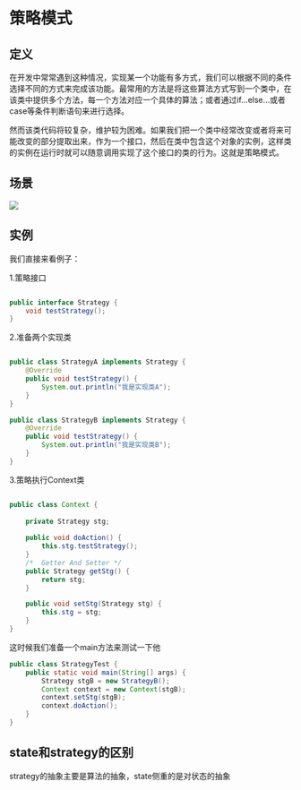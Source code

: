 # 策略模式

## 定义

在开发中常常遇到这种情况，实现某一个功能有多方式，我们可以根据不同的条件选择不同的方式来完成该功能。最常用的方法是将这些算法方式写到一个类中，在该类中提供多个方法，每一个方法对应一个具体的算法；或者通过if…else…或者case等条件判断语句来进行选择。

然而该类代码将较复杂，维护较为困难。如果我们把一个类中经常改变或者将来可能改变的部分提取出来，作为一个接口，然后在类中包含这个对象的实例，这样类的实例在运行时就可以随意调用实现了这个接口的类的行为。这就是策略模式。

## 场景

![](https://design-patterns.readthedocs.io/zh_CN/latest/_images/Strategy.jpg)

## 实例


我们直接来看例子：

1.策略接口

```java

public interface Strategy {
    void testStrategy();
}

```
2.准备两个实现类

```java

public class StrategyA implements Strategy {
    @Override
    public void testStrategy() {
        System.out.println("我是实现类A");
    }
}

public class StrategyB implements Strategy {
    @Override
    public void testStrategy() {
        System.out.println("我是实现类B");
    }
}
```
3.策略执行Context类

```java

public class Context {
    
    private Strategy stg;
    
    public void doAction() {
        this.stg.testStrategy();
    }
    /*  Getter And Setter */
    public Strategy getStg() {
        return stg;
    }

    public void setStg(Strategy stg) {
        this.stg = stg;
    }
}
```

这时候我们准备一个main方法来测试一下他
```java
public class StrategyTest {
    public static void main(String[] args) {
        Strategy stgB = new StrategyB();
        Context context = new Context(stgB);
        context.setStg(stgB);
        context.doAction();
    }
}

```

## state和strategy的区别
strategy的抽象主要是算法的抽象，state侧重的是对状态的抽象